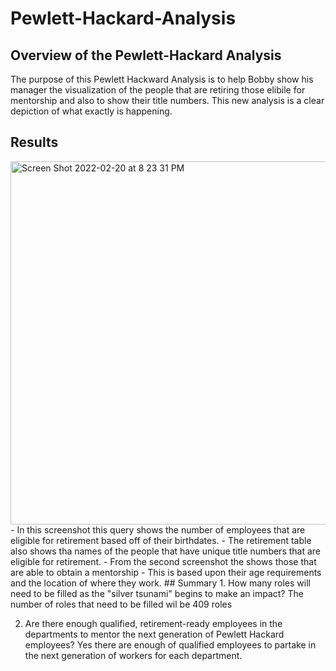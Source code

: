 # Pewlett-Hackard-Analysis
## Overview of the Pewlett-Hackard Analysis
The purpose of this Pewlett Hackward Analysis is to help Bobby show his manager the visualization of the people that are retiring those elibile for mentorship and also to show their title numbers. This new analysis is a clear depiction of what exactly is happening.
## Results
<img width="581" alt="Screen Shot 2022-02-20 at 8 23 31 PM" src="https://user-images.githubusercontent.com/77857472/154874401-b2577920-54fc-4f52-bdae-df907db3c45a.png">
- In this screenshot this query shows the number of employees that 
are eligible for retirement based off of their birthdates.
- The retirement table also shows tha names of the people that have unique title numbers that are eligible for retirement.
- From the second screenshot the shows those that are able to obtain a mentorship
- This is based upon their age requirements and the location of where they work.
## Summary 
1. How many roles will need to be filled as the "silver tsunami" begins to make an impact? The number of roles that need to be filled wil be 409  roles

2. Are there enough qualified, retirement-ready employees in the departments to mentor the next generation of Pewlett Hackard employees? Yes there are enough of qualified employees to partake in the next generation of workers for each department.
